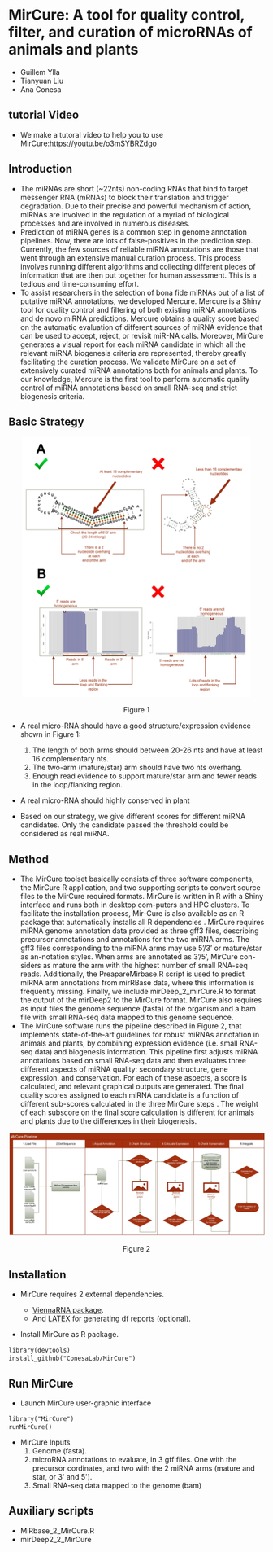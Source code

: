# MirCure: A tool for quality control, filter, and curation of microRNAs of animals and plants 

- Guillem Ylla
- Tianyuan Liu
- Ana Conesa

## tutorial Video

- We make a tutoral video to help you to use MirCure:https://youtu.be/o3mSYBRZdgo

## Introduction
- The miRNAs are short (~22nts) non-coding RNAs that bind to target messenger RNA (mRNAs) to block their translation and trigger degradation. Due to their precise and powerful mechanism of action, miRNAs are involved in the regulation of a myriad of biological processes and are involved in numerous diseases. 
- Prediction of miRNA genes is a common step in genome annotation pipelines. Now, there are lots of false-positives in the prediction step.
Currently, the few sources of reliable miRNA annotations are those that went through an extensive manual curation process. This process involves running different algorithms and collecting different pieces of information that are then put together for human assessment. This is a tedious and time-consuming effort. 
- To assist researchers in the selection of bona fide miRNAs out of a list of putative miRNA annotations, we developed Mercure. Mercure is a Shiny tool for quality control and filtering of both existing miRNA annotations and de novo miRNA predictions. Mercure obtains a quality score based on the automatic evaluation of different sources of miRNA evidence that can be used to accept, reject, or revisit miR-NA calls. Moreover, MirCure generates a visual report for each miRNA candidate in which all the relevant miRNA biogenesis criteria are represented, thereby greatly facilitating the curation process. We validate MirCure on a set of extensively curated miRNA annotations both for animals and plants. To our knowledge, Mercure is the first tool to perform automatic quality control of miRNA annotations based on small RNA-seq and strict biogenesis criteria.

## Basic Strategy
<p align="center">
<img src="https://github.com/ConesaLab/MirCure/blob/master/Figures/Figure3_final.png" width="450">
	</p>
<p align="center">
Figure 1
	</p>

- A real micro-RNA should have a good structure/expression evidence shown in Figure 1:
	1. The length of both arms should between 20-26 nts and have at least 16 complementary nts.
	2. The two-arm (mature/star) arm should have two nts overhang.
	3. Enough read evidence to support mature/star arm and fewer reads in the loop/flanking region.
	
- A real micro-RNA should highly conserved in plant
- Based on our strategy, we give different scores for different miRNA candidates. Only the candidate passed the threshold could be considered as real miRNA.

## Method
- The MirCure toolset basically consists of three software components, the MirCure R application, and two supporting scripts to convert source files to the MirCure required formats. MirCure is written in R with a Shiny interface and runs both in desktop com-puters and HPC clusters. To facilitate the installation process, Mir-Cure is also available as an R package that automatically installs all R dependencies . MirCure requires miRNA genome annotation data provided as three gff3 files, describing precursor annotations and annotations for the two miRNA arms. The gff3 files corresponding to the miRNA arms may use 5’/3’ or mature/star as an-notation styles. When arms are annotated as 3’/5’, MirCure con-siders as mature the arm with the highest number of small RNA-seq reads. Additionally, the PreapareMirbase.R script is used to predict miRNA arm annotations from mirRBase data, where this information is frequently missing. Finally, we include mirDeep_2_mirCure.R to format the output of the mirDeep2 to the MirCure format. MirCure also requires as input files the genome sequence (fasta) of the organism and a bam file with small RNA-seq data mapped to this genome sequence. 
- The MirCure software runs the pipeline described in Figure 2, that implements state-of-the-art guidelines for robust miRNAs annotation in animals and plants, by combining expression evidence (i.e. small RNA-seq data) and biogenesis information. This pipeline first adjusts miRNA annotations based on small RNA-seq data and then evaluates three different aspects of miRNA quality: secondary structure, gene expression, and conservation. For each of these aspects, a score is calculated, and relevant graphical outputs are generated. The final quality scores assigned to each miRNA candidate is a function of different sub-scores calculated in the three MirCure steps . The weight of each subscore on the final score calculation is different for animals and plants due to the differences in their biogenesis.

<p align="center">
<img src="https://github.com/ConesaLab/MirCure/blob/master/Figures/Figure1_MirCure_Pipeline_Final.jpg" width="750">
	</p>
<p align="center">
Figure 2
	</p>


## Installation

 - MirCure requires 2 external dependencies.
   - [ViennaRNA package](https://www.tbi.univie.ac.at/RNA/#download).
   - And [LATEX](https://www.latex-project.org/get/) for generating df reports (optional). 

- Install MirCure as R package. 

```
library(devtools)
install_github("ConesaLab/MirCure")
```

## Run MirCure

- Launch MirCure user-graphic interface 

```
library("MirCure")
runMirCure()
```

- MirCure Inputs
	1. Genome (fasta).
	2. microRNA annotations to evaluate, in 3 gff files. One with the precursor cordinates, and two with the 2 miRNA arms (mature and star, or 3' and 5'). 
	3. Small RNA-seq data mapped to the genome (bam)

## Auxiliary scripts
 
 - MiRbase_2_MirCure.R
 - mirDeep2_2_MirCure
